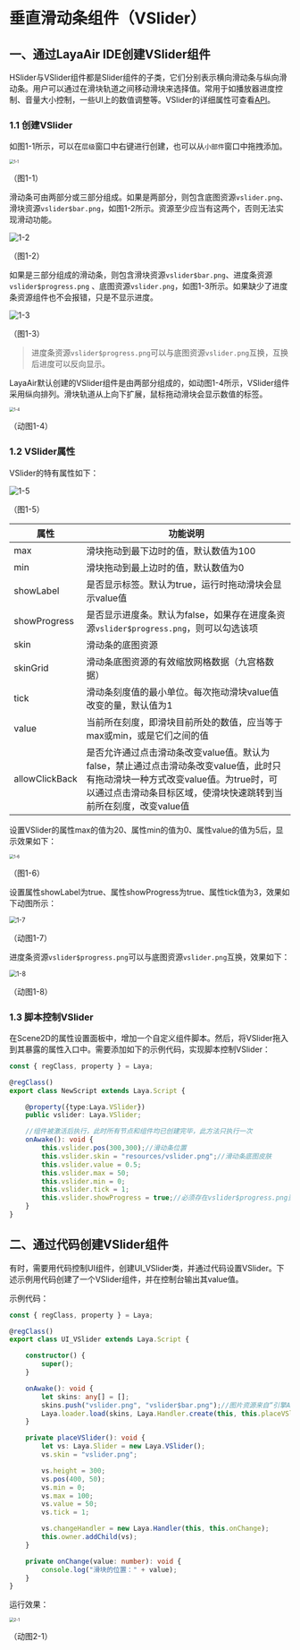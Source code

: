# 垂直滑动条组件（VSlider）

## 一、通过LayaAir IDE创建VSlider组件

HSlider与VSlider组件都是Slider组件的子类，它们分别表示横向滑动条与纵向滑动条。用户可以通过在滑块轨道之间移动滑块来选择值。常用于如播放器进度控制、音量大小控制，一些UI上的数值调整等。VSlider的详细属性可查看[API](https://layaair.com/3.x/api/Chinese/index.html?version=3.0.0&type=2D&category=UI&class=laya.ui.VSlider)。

### 1.1 创建VSlider

如图1-1所示，可以在`层级`窗口中右键进行创建，也可以从`小部件`窗口中拖拽添加。

<img src="img/1-1.png" alt="1-1" style="zoom: 50%;" />

（图1-1）

滑动条可由两部分或三部分组成。如果是两部分，则包含底图资源`vslider.png`、滑块资源`vslider$bar.png`，如图1-2所示。资源至少应当有这两个，否则无法实现滑动功能。

![1-2](img/1-2.png)

（图1-2）

如果是三部分组成的滑动条，则包含滑块资源`vslider$bar.png`、进度条资源`vslider$progress.png` 、底图资源`vslider.png`，如图1-3所示。如果缺少了进度条资源组件也不会报错，只是不显示进度。

![1-3](img/1-3.png)

（图1-3）

>进度条资源`vslider$progress.png`可以与底图资源`vslider.png`互换，互换后进度可以反向显示。

LayaAir默认创建的VSlider组件是由两部分组成的，如动图1-4所示，VSlider组件采用纵向排列。滑块轨道从上向下扩展，鼠标拖动滑块会显示数值的标签。

<img src="img/1-4.gif" alt="1-4" style="zoom:50%;" />

（动图1-4）



### 1.2 VSlider属性

VSlider的特有属性如下：

![1-5](img/1-5.png)

（图1-5）

| **属性**       | **功能说明**                                                 |
| -------------- | ------------------------------------------------------------ |
| max            | 滑块拖动到最下边时的值，默认数值为100                        |
| min            | 滑块拖动到最上边时的值，默认数值为0                          |
| showLabel      | 是否显示标签。默认为true，运行时拖动滑块会显示value值        |
| showProgress   | 是否显示进度条。默认为false，如果存在进度条资源`vslider$progress.png`，则可以勾选该项 |
| skin           | 滑动条的底图资源                                             |
| skinGrid       | 滑动条底图资源的有效缩放网格数据（九宫格数据）               |
| tick           | 滑动条刻度值的最小单位。每次拖动滑块value值改变的量，默认值为1 |
| value          | 当前所在刻度，即滑块目前所处的数值，应当等于max或min，或是它们之间的值 |
| allowClickBack | 是否允许通过点击滑动条改变value值。默认为false，禁止通过点击滑动条改变value值，此时只有拖动滑块一种方式改变value值。为true时，可以通过点击滑动条目标区域，使滑块快速跳转到当前所在刻度，改变value值 |

设置VSlider的属性max的值为20、属性min的值为0、属性value的值为5后，显示效果如下：

<img src="img/1-6.png" alt="1-6" style="zoom: 50%;" />

（图1-6）

设置属性showLabel为true、属性showProgress为true、属性tick值为3，效果如下动图所示：

<img src="img/1-7.gif" alt="1-7" style="zoom:80%;" />

（动图1-7）

进度条资源`vslider$progress.png`可以与底图资源`vslider.png`互换，效果如下：

<img src="img/1-8.gif" alt="1-8" style="zoom:80%;" />

（动图1-8）



### 1.3 脚本控制VSlider

在Scene2D的属性设置面板中，增加一个自定义组件脚本。然后，将VSlider拖入到其暴露的属性入口中。需要添加如下的示例代码，实现脚本控制VSlider：

```typescript
const { regClass, property } = Laya;

@regClass()
export class NewScript extends Laya.Script {

    @property({type:Laya.VSlider})
    public vslider: Laya.VSlider;

    //组件被激活后执行，此时所有节点和组件均已创建完毕，此方法只执行一次
    onAwake(): void {
        this.vslider.pos(300,300);//滑动条位置
        this.vslider.skin = "resources/vslider.png";//滑动条底图皮肤
        this.vslider.value = 0.5;
        this.vslider.max = 50;
        this.vslider.min = 0;
        this.vslider.tick = 1;
        this.vslider.showProgress = true;//必须存在vslider$progress.png资源，否则会报错
    }
}
```



## 二、通过代码创建VSlider组件

有时，需要用代码控制UI组件，创建UI_VSlider类，并通过代码设置VSlider。下述示例用代码创建了一个VSlider组件，并在控制台输出其value值。

示例代码：

```typescript
const { regClass, property } = Laya;

@regClass()
export class UI_VSlider extends Laya.Script {

    constructor() {
        super();
    }

    onAwake(): void {
		let skins: any[] = [];
		skins.push("vslider.png", "vslider$bar.png");//图片资源来自“引擎API使用示例”
		Laya.loader.load(skins, Laya.Handler.create(this, this.placeVSlider));
	}

	private placeVSlider(): void {
		let vs: Laya.Slider = new Laya.VSlider();
		vs.skin = "vslider.png";

		vs.height = 300;
		vs.pos(400, 50);
		vs.min = 0;
		vs.max = 100;
		vs.value = 50;
		vs.tick = 1;

		vs.changeHandler = new Laya.Handler(this, this.onChange);
		this.owner.addChild(vs);
	}

	private onChange(value: number): void {
		console.log("滑块的位置：" + value);
	}
}
```

运行效果：

<img src="img/2-1.gif" alt="2-1" style="zoom: 50%;" />

（动图2-1）

